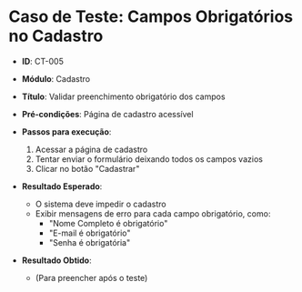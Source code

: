# Caso de Teste: Campos Obrigatórios no Cadastro

- **ID**: CT-005  
- **Módulo**: Cadastro  
- **Título**: Validar preenchimento obrigatório dos campos  
- **Pré-condições**: Página de cadastro acessível  

- **Passos para execução**:  
  1. Acessar a página de cadastro  
  2. Tentar enviar o formulário deixando todos os campos vazios  
  3. Clicar no botão "Cadastrar"  

- **Resultado Esperado**:  
  - O sistema deve impedir o cadastro  
  - Exibir mensagens de erro para cada campo obrigatório, como:  
    - "Nome Completo é obrigatório"  
    - "E-mail é obrigatório"  
    - "Senha é obrigatória"  

- **Resultado Obtido**:  
  - (Para preencher após o teste)
